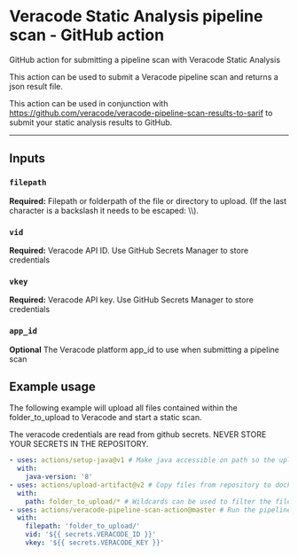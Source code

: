 # Veracode Static Analysis pipeline scan - GitHub action
GitHub action for submitting a pipeline scan with Veracode Static Analysis

This action can be used to submit a Veracode pipeline scan and returns a json result file.

This action can be used in conjunction with https://github.com/veracode/veracode-pipeline-scan-results-to-sarif to submit your static analysis results to GitHub.

<hr>

## Inputs

### `filepath`
**Required:** Filepath or folderpath of the file or directory to upload. (If the last character is a backslash it needs to be escaped: \\\\).

### `vid`
**Required:** Veracode API ID. Use GitHub Secrets Manager to store credentials

### `vkey`
**Required:** Veracode API key. Use GitHub Secrets Manager to store credentials

### `app_id`

**Optional** The Veracode platform app_id to use when submitting a pipeline scan

## Example usage

The following example will upload all files contained within the folder_to_upload to Veracode and start a static scan.

The veracode credentials are read from github secrets. NEVER STORE YOUR SECRETS IN THE REPOSITORY.

```yaml
- uses: actions/setup-java@v1 # Make java accessible on path so the uploadandscan action can run.
  with: 
    java-version: '8'
- uses: actions/upload-artifact@v2 # Copy files from repository to docker container so the pipeline scan action can access them.
  with:
    path: folder_to_upload/* # Wildcards can be used to filter the files copied into the container. See: https://github.com/actions/upload-artifact
- uses: actions/veracode-pipeline-scan-action@master # Run the pipeline scan action. Inputs are described above.
  with:
    filepath: 'folder_to_upload/'
    vid: '${{ secrets.VERACODE_ID }}'
    vkey: '${{ secrets.VERACODE_KEY }}'
```
